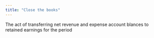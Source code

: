 ```yaml
---
title: "Close the books"
---
```

The act of transferring net revenue and expense account blances to retained earnings for the period

